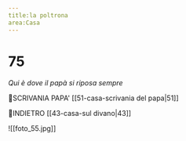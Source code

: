 ```yaml
---
title:la poltrona
area:Casa
---
```

# 75
_Qui è dove il papà si riposa sempre_

👀SCRIVANIA PAPA' [[51-casa-scrivania del papa|51]]

👣INDIETRO [[43-casa-sul divano|43]]

![[foto_55.jpg]]